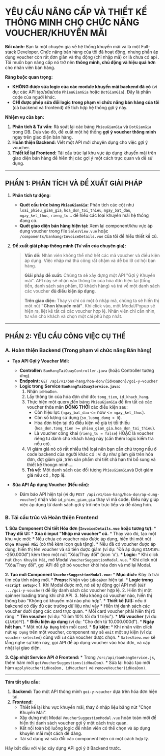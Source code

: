 # YÊU CẦU NÂNG CẤP VÀ THIẾT KẾ THÔNG MINH CHO CHỨC NĂNG VOUCHER/KHUYẾN MÃI

**Bối cảnh:** Bạn là một chuyên gia về hệ thống khuyến mãi và là một Full-stack Developer. Chức năng bán hàng của tôi đã hoạt động, nhưng phần áp dụng voucher còn rất đơn giản và thụ động (chỉ nhập mã) or là  chưa có api . Tôi muốn bạn nâng cấp nó trở nên **thông minh, chủ động và hiệu quả hơn** cho nhân viên bán hàng.

**Ràng buộc quan trọng:**
*   **KHÔNG được sửa logic của các module khuyến mãi backend đã có** (ví dụ: các API tạo/sửa/xóa `PhieuGiamGia` hoặc `DotGiamGia`). Đây là phần code của người khác.
*   **CHỈ được phép sửa đổi logic trong phạm vi chức năng bán hàng của tôi** (cả backend và frontend) để tích hợp hệ thống gợi ý này.

**Nhiệm vụ của bạn:**
1.  **Phân tích & Tư vấn:** Rà soát lại các bảng `PhieuGiamGia` và `DotGiamGia` trong DB. Dựa vào đó, đề xuất một hệ thống **gợi ý voucher thông minh** ngay trên giao diện bán hàng.
2.  **Hoàn thiện Backend:** Viết một API mới chuyên dụng cho việc gợi ý voucher.
3.  **Thiết kế lại Frontend:** Tái cấu trúc lại khu vực áp dụng khuyến mãi trên giao diện bán hàng để hiển thị các gợi ý một cách trực quan và dễ sử dụng.

---

## PHẦN 1: PHÂN TÍCH VÀ ĐỀ XUẤT GIẢI PHÁP

1.  **Phân tích tự động:**
    *   **Quét cấu trúc bảng `PhieuGiamGia`:** Phân tích các cột như `loai_phieu_giam_gia`, `hoa_don_toi_thieu`, `ngay_bat_dau`, `ngay_ket_thuc`, `rieng_tu`... để hiểu các loại khuyến mãi hệ thống đang có.
    *   **Quét giao diện bán hàng hiện tại:** Xem lại component/khu vực áp dụng voucher trong file `SalesView.vue` hoặc `/components/banhang/InvoiceDetails.vue` của tôi để hiểu thiết kế cũ.

2.  **Đề xuất giải pháp thông minh (Tư vấn của chuyên gia):**
    > **Vấn đề:** Nhân viên không thể nhớ hết các mã voucher và điều kiện áp dụng. Việc nhập mã thủ công rất chậm và dễ bỏ lỡ cơ hội bán hàng.
    >
    > **Giải pháp đề xuất:** Chúng ta sẽ xây dựng một API "Gợi ý Khuyến mãi". API này sẽ nhận vào thông tin của hóa đơn hiện tại (tổng tiền, danh sách sản phẩm, ID khách hàng) và trả về một danh sách các voucher **đủ điều kiện áp dụng**.
    >
    > **Trên giao diện:** Thay vì chỉ có một ô nhập mã, chúng ta sẽ hiển thị một nút **"Chọn khuyến mãi"**. Khi click vào, một Modal/Popup sẽ hiện ra, liệt kê tất cả các voucher hợp lệ. Nhân viên chỉ cần nhìn, tư vấn cho khách và chọn một cái phù hợp nhất.

---

## PHẦN 2: YÊU CẦU CÔNG VIỆC CỤ THỂ

### **A. Hoàn thiện Backend (Trong phạm vi chức năng Bán hàng)**

*   **Tạo API Gợi ý Voucher Mới:**
    *   **Controller:** `BanHangTaiQuayController.java` (hoặc Controller tương ứng).
    *   **Endpoint:** `GET /api/v1/ban-hang/hoa-don/{idHoaDon}/goi-y-voucher`
    *   **Logic trong Service `BanHangTaiQuayService.java`:**
        1.  Nhận `idHoaDon`.
        2.  Lấy thông tin của hóa đơn chờ đó: `tong_tien`, `id_khach_hang`.
        3.  Thực hiện một query đến bảng `PhieuGiamGia` để tìm tất cả các voucher thỏa mãn **ĐỒNG THỜI** các điều kiện sau:
            *   Còn hiệu lực (`ngay_bat_dau` <= now <= `ngay_ket_thuc`).
            *   Còn số lượng sử dụng (`so_luong_dung > 0`).
            *   Hóa đơn hiện tại đủ điều kiện về giá trị tối thiểu (`hoa_don.tong_tien >= phieu_giam_gia.hoa_don_toi_thieu`).
            *   Là voucher công khai (`rieng_tu = false`) HOẶC là voucher riêng tư dành cho khách hàng này (cần thêm logic kiểm tra nếu có).
        4. Vì giảm giá nó có rất nhiều thể loại nên bạn cần chú trọng nếu ở code backend của người khác có : ví dụ như giảm giá trên hóa đơn, đợt giảm giá ,trên sản phẩm chi tiết chả hạn thì bổ sung và thiết kế thoogn minh....
        4.  **Trả về:** Một danh sách các đối tượng `PhieuGiamGia`và Dợt giảm giá nếu có , hợp lệ.

*   **Sửa API Áp dụng Voucher (Nếu cần):**
    *   Đảm bảo API hiện tại (ví dụ `POST /api/v1/ban-hang/hoa-don/ap-dung-voucher`) nhận vào `id_phieu_giam_gia` thay vì mã code. Điều này giúp việc áp dụng từ danh sách gợi ý trở nên trực tiếp và dễ dàng hơn.

### **B. Tái cấu trúc và Hoàn thiện Frontend**

**1. Sửa Component Chi tiết Hóa đơn (`InvoiceDetails.vue` hoặc tương tự):**
    *   **Thay đổi UI:**
        *   **Xóa ô input "Nhập mã voucher" cũ.**
        *   Thay vào đó, tạo một khu vực mới:
            *   Nếu chưa có voucher nào được áp dụng, hiển thị một nút **`Chọn Khuyến Mãi`** (có thể kèm icon quà tặng).
            *   Nếu đã có voucher được áp dụng, hiển thị tên voucher và số tiền được giảm (ví dụ: "Đã áp dụng `GIAM10%`: -250.000đ") kèm theo một nút "Xóa/Thay đổi" (icon 'x').
    *   **Logic:**
        *   Khi click nút `Chọn Khuyến Mãi`, mở Modal `VoucherSuggestionModal.vue`.
        *   Khi click nút "Xóa/Thay đổi", gọi API để gỡ bỏ voucher khỏi hóa đơn và mở lại Modal.

**2. Tạo mới Component `VoucherSuggestionModal.vue`:**
    *   **Mục đích:** Đây là trái tim của tính năng mới.
    *   **Props:** Nhận vào `idHoaDon` hiện tại.
    *   **Logic trong `<script setup>`:**
        1.  Khi Modal được mở, nó sẽ tự động gọi API mới (`GET .../goi-y-voucher`) để lấy danh sách các voucher hợp lệ.
        2.  Hiển thị một spinner loading trong khi chờ API.
        3.  Nếu không có voucher nào, hiển thị thông báo "Không có khuyến mãi nào phù hợp".
    *   **Thiết kế (UI):** nếu ở bakcend có đầy đủ các trường dữ liệu như vậy
        *   Hiển thị danh sách các voucher dưới dạng các card trực quan.
        *   Mỗi card voucher phải hiển thị rõ ràng:
            *   **Tên voucher** (ví dụ: "Giảm 10% tối đa 1 triệu").
            *   **Mã voucher** (ví dụ: `GIAM10PT`).
            *   **Điều kiện áp dụng** (ví dụ: "Cho đơn từ 10.000.000đ").
            *   **Ngày hết hạn**.
            *   Một nút **`Áp Dụng`** trên mỗi card.
    *   **Sự kiện:**
        *   Khi nhân viên click nút `Áp Dụng` trên một voucher, component này sẽ `emit` một sự kiện (ví dụ: `voucher-selected`) cùng với `id` của voucher được chọn.
        *   `SalesView.vue` sẽ lắng nghe sự kiện này, gọi API để áp dụng voucher vào hóa đơn, và cập nhật lại giao diện.

**3. Cập nhật Service API ở Frontend:**
    *   Trong `/src/api/banHangService.js`, thêm hàm mới `getVoucherSuggestions(idHoaDon)`.
    *   Sửa lại hoặc tạo mới hàm `applyVoucher(idHoaDon, idVoucher)` và `removeVoucher(idHoaDon)`.

---

**Tóm tắt yêu cầu:**
1.  **Backend:** Tạo một API thông minh `goi-y-voucher` dựa trên hóa đơn hiện tại.
2.  **Frontend:**
    *   Thiết kế lại khu vực khuyến mãi, thay ô nhập liệu bằng nút "Chọn Khuyến Mãi".
    *   Xây dựng một Modal `VoucherSuggestionModal.vue` hoàn toàn mới để hiển thị danh sách voucher gợi ý một cách trực quan.
    *   Kết nối toàn bộ luồng logic để nhân viên có thể chọn và áp dụng khuyến mãi một cách dễ dàng.
    *   Tái sử dụng và sửa đổi các component hiện có một cách hợp lý.

Hãy bắt đầu với việc xây dựng API gợi ý ở Backend trước.